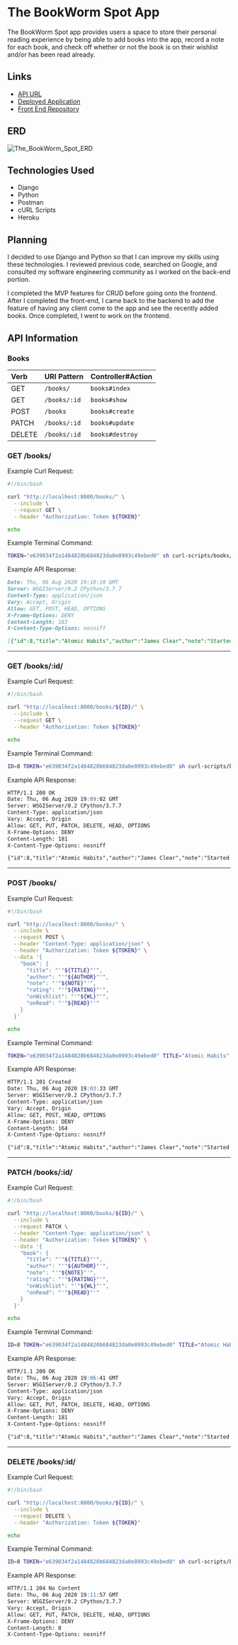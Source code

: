 # The BookWorm Spot App
The BookWorm Spot app provides users a space to store their personal reading experience by being able to add books into the app, record a note for each book, and check off whether or not the book is on their wishlist and/or has been read already.

## Links
- [API URL](https://git.heroku.com/the-bookworm-spot-api.git)
- [Deployed Application](https://huangc909.github.io/the_bookworm_spot/)
- [Front End Repository](https://github.com/huangc909/the_bookworm_spot)

## ERD
![The_BookWorm_Spot_ERD](https://media.git.generalassemb.ly/user/28180/files/b339ba00-d703-11ea-8aa4-21365d86c34a)

## Technologies Used
- Django
- Python
- Postman
- cURL Scripts
- Heroku

## Planning
I decided to use Django and Python so that I can improve my skills using these technologies. I reviewed previous code, searched on Google, and consulted my software engineering community as I worked on the back-end portion.

I completed the MVP features for CRUD before going onto the frontend. After I completed the front-end, I came back to the backend to add the feature of having any client come to the app and see the recently added books. Once completed, I went to work on the frontend.

## API Information
### Books
| Verb   | URI Pattern  | Controller#Action  |
|:-------|:-------------|:-------------------|
| GET    | `/books/`     | `books#index`  |
| GET    | `/books/:id` | `books#show`   |
| POST   | `/books`     | `books#create` |
| PATCH  | `/books/:id` | `books#update` |
| DELETE | `/books/:id` | `books#destroy` |


### GET /books/
Example Curl Request:
```sh
#!/bin/bash

curl "http://localhost:8000/books/" \
  --include \
  --request GET \
  --header "Authorization: Token ${TOKEN}"

echo

```

Example Terminal Command:
```sh
TOKEN="e639034f2a1484820b684823da0e8993c49ebed0" sh curl-scripts/books/index.sh
```

Example API Response:
```md
Date: Thu, 06 Aug 2020 19:10:10 GMT
Server: WSGIServer/0.2 CPython/3.7.7
Content-Type: application/json
Vary: Accept, Origin
Allow: GET, POST, HEAD, OPTIONS
X-Frame-Options: DENY
Content-Length: 183
X-Content-Type-Options: nosniff

[{"id":8,"title":"Atomic Habits","author":"James Clear","note":"Started reading a few chapters","rating":"So far it's pretty interesting","onWishlist":false,"onRead":false,"owner":2}]
```

---
### GET /books/:id/
Example Curl Request:
```sh
#!/bin/bash

curl "http://localhost:8000/books/${ID}/" \
  --include \
  --request GET \
  --header "Authorization: Token ${TOKEN}"

echo
```

Example Terminal Command:
```sh
ID=8 TOKEN="e639034f2a1484820b684823da0e8993c49ebed0" sh curl-scripts/books/show.sh
```

Example API Response:
```md
HTTP/1.1 200 OK
Date: Thu, 06 Aug 2020 19:09:02 GMT
Server: WSGIServer/0.2 CPython/3.7.7
Content-Type: application/json
Vary: Accept, Origin
Allow: GET, PUT, PATCH, DELETE, HEAD, OPTIONS
X-Frame-Options: DENY
Content-Length: 181
X-Content-Type-Options: nosniff

{"id":8,"title":"Atomic Habits","author":"James Clear","note":"Started reading a few chapters","rating":"So far it's pretty interesting","onWishlist":false,"onRead":false,"owner":2}
```

---
### POST /books/
Example Curl Request:

```sh
#!/bin/bash

curl "http://localhost:8000/books/" \
  --include \
  --request POST \
  --header "Content-Type: application/json" \
  --header "Authorization: Token ${TOKEN}" \
  --data '{
    "book": {
      "title": "'"${TITLE}"'",
      "author": "'"${AUTHOR}"'",
      "note": "'"${NOTE}"'",
      "rating": "'"${RATING}"'",
      "onWishlist": "'"${WL}"'",
      "onRead": "'"${READ}"'"
    }
  }'

echo
```

Example Terminal Command:
```sh
TOKEN="e639034f2a1484820b684823da0e8993c49ebed0" TITLE="Atomic Habits" AUTHOR="James Clear" NOTE="Started reading a few chapters" RATING="Still pending" WL=false READ=false sh curl-scripts/books/create.sh
```

Example API Response:
```md
HTTP/1.1 201 Created
Date: Thu, 06 Aug 2020 19:03:33 GMT
Server: WSGIServer/0.2 CPython/3.7.7
Content-Type: application/json
Vary: Accept, Origin
Allow: GET, POST, HEAD, OPTIONS
X-Frame-Options: DENY
Content-Length: 164
X-Content-Type-Options: nosniff

{"id":8,"title":"Atomic Habits","author":"James Clear","note":"Started reading a few chapters","rating":"Still pending","onWishlist":false,"onRead":false,"owner":2}
```

---
### PATCH /books/:id/
Example Curl Request:
```sh
#!/bin/bash

curl "http://localhost:8000/books/${ID}/" \
  --include \
  --request PATCH \
  --header "Content-Type: application/json" \
  --header "Authorization: Token ${TOKEN}" \
  --data '{
    "book": {
      "title": "'"${TITLE}"'",
      "author": "'"${AUTHOR}"'",
      "note": "'"${NOTE}"'",
      "rating": "'"${RATING}"'",
      "onWishlist": "'"${WL}"'",
      "onRead": "'"${READ}"'"
    }
  }'

echo
```

Example Terminal Command:
```sh
ID=8 TOKEN="e639034f2a1484820b684823da0e8993c49ebed0" TITLE="Atomic Habits" AUTHOR="James Clear" NOTE="Started reading a few chapters" RATING="So far it's pretty interesting" WL=false READ=false sh curl-scripts/books/update.sh
```

Example API Response:
```md
HTTP/1.1 200 OK
Date: Thu, 06 Aug 2020 19:06:41 GMT
Server: WSGIServer/0.2 CPython/3.7.7
Content-Type: application/json
Vary: Accept, Origin
Allow: GET, PUT, PATCH, DELETE, HEAD, OPTIONS
X-Frame-Options: DENY
Content-Length: 181
X-Content-Type-Options: nosniff

{"id":8,"title":"Atomic Habits","author":"James Clear","note":"Started reading a few chapters","rating":"So far it's pretty interesting","onWishlist":false,"onRead":false,"owner":2}
```

---
### DELETE /books/:id/
Example Curl Request:
```sh
#!/bin/bash

curl "http://localhost:8000/books/${ID}/" \
  --include \
  --request DELETE \
  --header "Authorization: Token ${TOKEN}"

echo
```

Example Terminal Command:
```sh
ID=8 TOKEN="e639034f2a1484820b684823da0e8993c49ebed0" sh curl-scripts/books/delete.sh
```

Example API Response:
```md
HTTP/1.1 204 No Content
Date: Thu, 06 Aug 2020 19:11:57 GMT
Server: WSGIServer/0.2 CPython/3.7.7
Vary: Accept, Origin
Allow: GET, PUT, PATCH, DELETE, HEAD, OPTIONS
X-Frame-Options: DENY
Content-Length: 0
X-Content-Type-Options: nosniff
```
